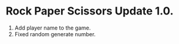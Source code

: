 # Rock Paper Scissors Update 1.0.
1. Add player name to the game.
2. Fixed random generate number.

